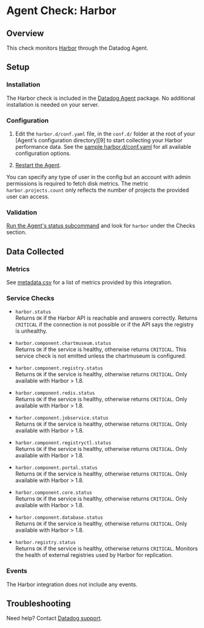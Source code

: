 # Agent Check: Harbor

## Overview

This check monitors [Harbor][1] through the Datadog Agent.

## Setup

### Installation

The Harbor check is included in the [Datadog Agent][8] package.
No additional installation is needed on your server.

### Configuration

1. Edit the `harbor.d/conf.yaml` file, in the `conf.d/` folder at the root of your [Agent's configuration directory][9] to start collecting your Harbor performance data. See the [sample harbor.d/conf.yaml][2] for all available configuration options.

2. [Restart the Agent][3].

You can specify any type of user in the config but an account with admin permissions is required to fetch disk metrics. The metric `harbor.projects.count` only reflects the number of projects the provided user can access.

### Validation

[Run the Agent's status subcommand][4] and look for `harbor` under the Checks section.

## Data Collected

### Metrics

See [metadata.csv][6] for a list of metrics provided by this integration.

### Service Checks



- `harbor.status`  
Returns `OK` if the Harbor API is reachable and answers correctly. Returns `CRITICAL` if the connection is not possible or if the API says the registry is unhealthy.

- `harbor.component.chartmuseum.status`  
Returns `OK` if the service is healthy, otherwise returns `CRITICAL`. This service check is not emitted unless the chartmuseum is configured.

- `harbor.component.registry.status`  
Returns `OK` if the service is healthy, otherwise returns `CRITICAL`. Only available with Harbor > 1.8. 

- `harbor.component.redis.status`  
Returns `OK` if the service is healthy, otherwise returns `CRITICAL`. Only available with Harbor > 1.8.

- `harbor.component.jobservice.status`  
Returns `OK` if the service is healthy, otherwise returns `CRITICAL`. Only available with Harbor > 1.8.

- `harbor.component.registryctl.status`  
Returns `OK` if the service is healthy, otherwise returns `CRITICAL`. Only available with Harbor > 1.8.

- `harbor.component.portal.status`  
Returns `OK` if the service is healthy, otherwise returns `CRITICAL`. Only available with Harbor > 1.8.

- `harbor.component.core.status`  
Returns `OK` if the service is healthy, otherwise returns `CRITICAL`. Only available with Harbor > 1.8.

- `harbor.component.database.status`  
Returns `OK` if the service is healthy, otherwise returns `CRITICAL`. Only available with Harbor > 1.8.

- `harbor.registry.status`  
Returns `OK` if the service is healthy, otherwise returns `CRITICAL`. Monitors the health of external registries used by Harbor for replication.


### Events

The Harbor integration does not include any events.

## Troubleshooting

Need help? Contact [Datadog support][5].

[1]: https://goharbor.io
[2]: https://github.com/DataDog/integrations-core/blob/master/harbor/datadog_checks/harbor/data/conf.yaml.example
[3]: https://docs.datadoghq.com/agent/guide/agent-commands/?tab=agentv6#start-stop-and-restart-the-agent
[4]: https://docs.datadoghq.com/agent/guide/agent-commands/?tab=agentv6#agent-status-and-information
[5]: https://docs.datadoghq.com/help
[6]: https://github.com/DataDog/integrations-core/blob/master/harbor/metadata.csv
[7]: https://github.com/DataDog/integrations-core/blob/master/tls/assets/service_checks.json
[8]: https://app.datadoghq.com/account/settings#agent
